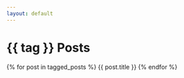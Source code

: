 ```yaml
---
layout: default
---
```


<h1>{{ tag }} Posts</h1>

{% for post in tagged_posts %}
  {{ post.title }}
{% endfor %}